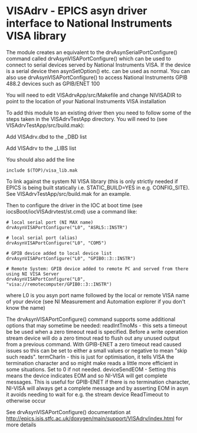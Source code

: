 # VISAdrv - EPICS asyn driver interface to National Instruments VISA library

The module creates an equivalent to the drvAsynSerialPortConfigure() command called drvAsynVISAPortConfigure()
which can be used to connect to serial devices served by National Instruments VISA. If the device is a
serial device then asynSetOption() etc. can be used as normal. You can also use drvAsynVISAPortConfigure() to
access National Instruments GPIB 488.2 devices such as GPIB/ENET 100

You will need to edit VISAdrvApp/src/Makefile and change NIVISADIR to point to the location of your
National Instruments VISA installation
 
To add this module to an existing driver then you need to follow some of the steps taken in the
VISAdrvTestApp directory. You will need to (see VISAdrvTestApp/src/build.mak): 

Add    VISAdrv.dbd   to the _DBD list 

Add    VISAdrv  to the _LIBS list 

You should also add the line 

    include $(TOP)/visa_lib.mak

To link against the system NI VISA library (this is only strictly needed if EPICS is being built
statically i.e. STATIC_BUILD=YES in e.g. CONFIG_SITE). See VISAdrvTestApp/src/build.mak for an example.


Then to configure the driver in the IOC at boot time (see iocsBoot/iocVISAdrvtest/st.cmd) use a command like:

    # local serial port (NI MAX name)
    drvAsynVISAPortConfigure("L0", "ASRL5::INSTR")

    # local serial port (alias)
    drvAsynVISAPortConfigure("L0", "COM5")

    # GPIB device added to local device list 
    drvAsynVISAPortConfigure("L0", "GPIB0::3::INSTR")

    # Remote System: GPIB device added to remote PC and served from there using NI VISA Server 
    drvAsynVISAPortConfigure("L0", "visa://remotecomputer/GPIB0::3::INSTR")


where L0 is you asyn port name followed by the local or remote VISA name of your device (see NI Measurement and Automation explorer if you don't know the name)

The drvAsynVISAPortConfigure() command supports some additional options that may sometime be needed:
    readIntTmoMs  - this sets a timeout be be used when a zero timeout read is specified. Before a write operation stream 
                    device will do a zero timout read to flush out any unused output from a previous command. With 
				    GPIB-ENET a zero timeout read caused issues so this can be set to either a small values or
                    negative to mean "skip such reads".
    termCharIn    - this is just for optimisation, it tells VISA the termination character and so might 
	                make reads a little more efficient in some situations. Set to 0 if not needed.
    deviceSendEOM - Setting this means the device indicates EOM and so NI-VISA will get complete messages. This is useful 
	                for GPIB-ENET if there is no termination character, NI-VISA will always get a complete message and by
					asserting EOM in asyn it avoids needing to wait for e.g. the stream device ReadTimeout to otherwise occur 					

See drvAsynVISAPortConfigure() documentation at http://epics.isis.stfc.ac.uk/doxygen/main/support/VISAdrv/index.html for more details

